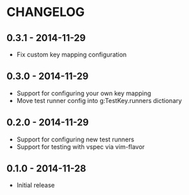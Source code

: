# CHANGELOG

## 0.3.1 - 2014-11-29

* Fix custom key mapping configuration

## 0.3.0 - 2014-11-29

* Support for configuring your own key mapping
* Move test runner config into g:TestKey.runners dictionary

## 0.2.0 - 2014-11-29

* Support for configuring new test runners
* Support for testing with vspec via vim-flavor

## 0.1.0 - 2014-11-28

* Initial release

